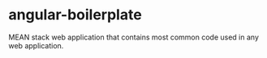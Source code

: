 # angular-boilerplate
MEAN stack web application that contains most common code used in any web application.
